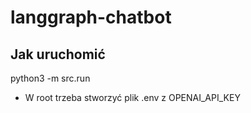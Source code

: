 # langgraph-chatbot

## Jak uruchomić

python3 -m src.run

- W root trzeba stworzyć plik .env z OPENAI_API_KEY
